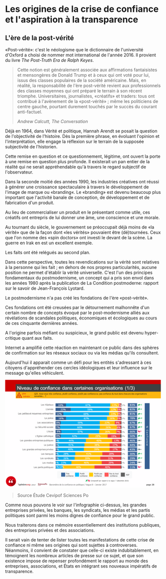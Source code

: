 # Les origines de la crise de confiance et l'aspiration à la transparence

## L'ère de la post-vérité

«Post-vérité»: c'est le néologisme que le dictionnaire de l'université d'Oxford a choisi de nommer mot international de l'année 2016. Il provient du livre _*The Post-Truth Era de Ralph Keyes*_.

> Cette notion est généralement associée aux affirmations fantaisistes et mensongères de Donald Trump et à ceux qui ont voté pour lui, issus des classes populaires de la société américaine. Mais, en réalité, la responsabilité de l'ère post-vérité revient aux professionnels des classes moyennes qui ont préparé le terrain à son récent triomphe. Universitaires, journalistes, «créatifs» et traders: tous ont contribué à l'avènement de la 
«post-vérité» ; même les politiciens de centre gauche, pourtant durement touchés par le succès du courant anti-factuel.
>
> *Andrew Calcutt, The Conversation*

Déjà en 1964, dans Vérité et politique, Hannah Arendt se posait la question de l'objectivité de l'histoire. Dès la première phrase, en évoluant l'opinion et l'interprétation, elle engage la réflexion sur le terrain de la supposée subjectivité de l'historien. 

Cette remise en question et ce questionnement, légitime, ont ouvert la porte à une remise en question plus profonde. Il existerait un pan entier de la réalité qui ne serait appréhendable qu'à travers le regard subjectif de l'observateur.

Dans la seconde moitié des années 1990, les industries créatives ont réussi à générer une croissance spectaculaire  à travers le développement de l'image de marque ou «branding«. Le «branding» est devenu beaucoup plus important que l'activité banale de conception, de développement et de fabrication d'un produit. 

Au lieu de commercialiser un produit en le présentant comme utile, ces créatifs ont entrepris de lui donner une âme, une conscience et une morale.

Au tournant du siècle, le gouvernement se préoccupait déjà moins de «la vérité» que de la façon dont «les vérités» pouvaient être (dé)tournées. Ceux que l'on nomme des «spin doctors» ont investi le devant de la scène. La guerre en Irak en est un excellent exemple. 

Les faits ont été relégués au second plan. 

Dans cette perspective, toutes les revendications sur la vérité sont relatives à la personne qui les fait ; en dehors de nos propres particularités, aucune position ne permet d'établir 
la vérité universelle. C'est l'un des principes fondamentaux du postmodernisme, un concept qui a pris son envol dans les années 1980 après la publication de La Condition postmoderne: rapport sur le savoir de Jean-François Lyotard. 

Le postmodernisme n'a pas créé les fondations de l'ère «post-vérité». 

Ces fondations ont été creusées par le détournement malhonnête d'un certain nombre de concepts évoqué par le post-modernisme alliés aux révélations de scandales politiques, économiques et écologiques au cours de ces cinquante dernières années.

A l'origine parfois méfiant ou  suspicieux, le grand public est devenu hyper-critique quant aux faits.

Internet a amplifié cette réaction en maintenant ce public dans des sphères de confirmation sur les réseaux sociaux ou via les médias qu'ils consultent.

Aujourd'hui il apparait comme un défi pour les entités s'adressant à ces citoyens d'appréhender ces cercles idéologiques et leur influence sur le message qu'elles véhiculent. 

![Confiance dans les médias](../../images/confiance-media.png)
>
> Source Étude Cevipof Sciences Po

Comme nous pouvons le voir sur l'infographie ci-dessus, les grandes entreprises privées, les banques, les syndicats, les médias et les partis politiques sont parmi les moins dignes de confiance pour le grand public.
 
Nous traiterons dans ce mémoire essentiellement des institutions publiques, des entreprises privées et des associations.

Il serait vain de tenter de lister toutes les manifestations de cette crise de confiance ni même ses origines qui sont sujettes à controverses. Néanmoins, il convient de constater que celle-ci existe indubitablement, en témoignent les nombreux articles de presse sur ce sujet, et que son existence impose de repenser profondément le rapport au monde des entreprises, associations, et États en intégrant ses nouveaux impératifs de transparence.

